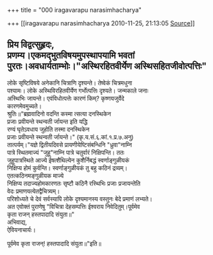 +++
title = "000 iragavarapu narasimhacharya"

+++
[[iragavarapu narasimhacharya	2010-11-25, 21:13:05 [Source](https://groups.google.com/g/bvparishat/c/-lkNhHz064c)]]



प्रिय विद्वत्सुहृदः,  
प्रणम्य।एकमद्भुतविषयमुपस्थापयामि भवतां  
पुरतः।अवधार्यताम्भोः।"अस्थिरहितवीर्येण अस्थिसहितजीवोत्पत्तिः"  
-------------------------------------  
लोके सृष्टिविषये अनेकानि चित्राणि दृश्यन्ते। तेष्वेकं चित्रमधुना  
पश्यामः। लोके अस्थिविरहितवीर्येण गर्भोत्पत्तिः दृश्यते। जन्मकाले जनाः  
अस्थिभिः जायन्ते। एवंविधोत्पत्तेः कारणं किम्? कृष्णयजुर्वेदे  
कारणमेवमुच्यते।  
श्रुतिः॥"ब्रह्मवादिनो वदन्ति कस्मा त्सत्या दनस्थिकेन  
प्रजाः प्रवीयन्ते स्थन्वती र्जायन्त इति यद्धि  
रण्यं घृतेऽवधाय जुहोति तस्मा दनस्थिकेन  
प्रजाः प्रवीयन्ते स्थन्वती र्जायन्ते।" (कृ.य.सं.६.कां.१.प्र.७.अनु)  
तात्पर्यम्।"यज्ञे द्वितीयदिवसे प्रायणीयेष्टिसंबन्धिनि "ध्रुवा"नाम्नि  
पात्रे स्थितमाज्यं "जुहू"नाम्नि पात्रे चतुर्वारं निक्षिपन्ति। ततः  
जुहूपात्रस्थिते आज्ये ईषत्शैथिल्येन कुशैर्निबद्धं स्वर्णाङ्गुळीयकं  
निक्षिप्य होमं कुर्वन्ति। स्वर्णाङ्गुळीयकं तु बहु कठिनं द्रव्यम्।  
एतत्कठिनमङ्गुळीयक माज्ये  
निक्षिप्य तदाज्यहोमकारणतः सृष्टौ कठिनै रस्थिभिः प्रजाः प्रजायन्तेति  
वेदः प्रमाणयत्येतद्वैचित्र्यम्।  
परिशोध्यते चे देवं सर्वस्यापि लोके दृश्यमानस्य वस्तुनः बेदे प्रमाणं लभ्यते।  
अत एवोक्तं पुराणेषु "विचित्रा देहसम्पत्तिः ईश्वराय निवेदितुम्।पूर्वमेव  
कृता राजन् हस्तपादादि संयुता॥"  
अभिवाद्य,  
ऐवियनाचार्यः।

  
पूर्वमेव कृता राजन्! हस्तपादादि संयुता॥"इति॥  

